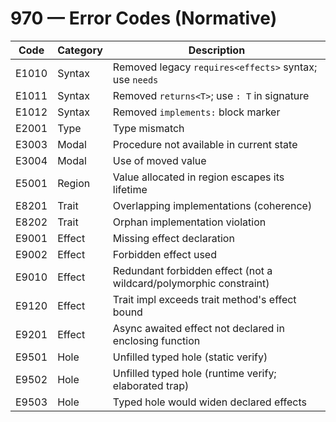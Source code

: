 # 970 — Error Codes (Normative)

| Code   | Category | Description |
|--------|----------|-------------|
| E1010  | Syntax   | Removed legacy `requires<effects>` syntax; use `needs` |
| E1011  | Syntax   | Removed `returns<T>`; use `: T` in signature |
| E1012  | Syntax   | Removed `implements:` block marker |
| E2001  | Type     | Type mismatch |
| E3003  | Modal    | Procedure not available in current state |
| E3004  | Modal    | Use of moved value |
| E5001  | Region   | Value allocated in region escapes its lifetime |
| E8201  | Trait    | Overlapping implementations (coherence) |
| E8202  | Trait    | Orphan implementation violation |
| E9001  | Effect   | Missing effect declaration |
| E9002  | Effect   | Forbidden effect used |
| E9010  | Effect   | Redundant forbidden effect (not a wildcard/polymorphic constraint) |
| E9120  | Effect   | Trait impl exceeds trait method's effect bound |
| E9201  | Effect   | Async awaited effect not declared in enclosing function |
| E9501  | Hole     | Unfilled typed hole (static verify) |
| E9502  | Hole     | Unfilled typed hole (runtime verify; elaborated trap) |
| E9503  | Hole     | Typed hole would widen declared effects |
